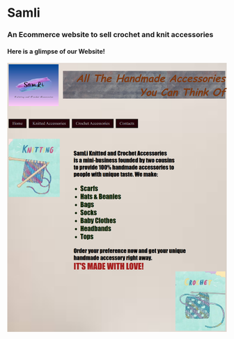 # Samli

### An Ecommerce website to sell crochet and knit accessories

#### Here is a glimpse of our Website!

![Here is a glimpse of our Website!](/Assets/SamLi-Knitted-Crochet-Accessories-Home.png " Knitted an Crochet Accessories")